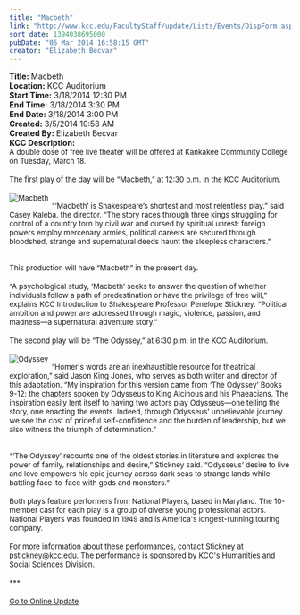 ```yaml
---
title: "Macbeth"
link: "http://www.kcc.edu/FacultyStaff/update/Lists/Events/DispForm.aspx?ID=497"
sort_date: 1394038695000
pubDate: "05 Mar 2014 16:58:15 GMT"
creator: "Elizabeth Becvar"
---
```


<div><b>Title:</b> Macbeth</div>
<div><b>Location:</b> KCC Auditorium</div>
<div><b>Start Time:</b> 3/18/2014 12:30 PM</div>
<div><b>End Time:</b> 3/18/2014 3:30 PM</div>
<div><b>End Date:</b> 3/18/2014 3:00 PM</div>
<div><b>Created:</b> 3/5/2014 10:58 AM</div>
<div><b>Created By:</b> Elizabeth Becvar</div>
<div><b>KCC Description:</b> <div class="ExternalClassB356DF53CD954C52BBBD1D0444FE5042">
<div><font size="2">A double dose of free live theater will be offered at Kankakee Community College on Tuesday, March 18.</font></div>
<div><br /><font size="2">The first play of the day will be “Macbeth,” at 12:30 p.m. in the KCC Auditorium.</font></div>
<div><br />
<div style="float:left;margin-right:6px"><font size="2"><img alt="Macbeth" src="/FacultyStaff/update/PublishingImages/macbeth_web.jpg" /></font></div>
<p><font size="2">“‘Macbeth’ is Shakespeare’s shortest and most relentless play,” said Casey Kaleba, the director. “The story races through three kings struggling for control of a country torn by civil war and cursed by spiritual unrest: foreign powers employ mercenary armies, political careers are secured through bloodshed, strange and supernatural deeds haunt the sleepless characters.”</font></p></div>
<div><br /><font size="2">This production will have “Macbeth” in the present day.</font></div>
<div><br /><font size="2">“A psychological study, ‘Macbeth’ seeks to answer the question of whether individuals follow a path of predestination or have the privilege of free will,” explains KCC Introduction to Shakespeare Professor Penelope Stickney. “Political ambition and power are addressed through magic, violence, passion, and madness—a supernatural adventure story.”</font></div>
<div><br /><font size="2">The second play will be “The Odyssey,” at 6:30 p.m. in the KCC Auditorium.</font></div>
<div><br />
<div style="float:left;margin-right:6px"><font size="2"><img alt="Odyssey" src="/FacultyStaff/update/PublishingImages/odyssey_web.jpg" /></font></div>
<p><font size="2">“Homer's words are an inexhaustible resource for theatrical exploration,” said Jason King Jones, who serves as both writer and director of this adaptation. “My inspiration for this version came from ‘The Odyssey’ Books 9-12: the chapters spoken by Odysseus to King Alcinous and his Phaeacians. The inspiration easily lent itself to having two actors play Odysseus—one telling the story, one enacting the events. Indeed, through Odysseus' unbelievable journey we see the cost of prideful self-confidence and the burden of leadership, but we also witness the triumph of determination.”</font></p></div>
<div><br /><font size="2">“‘The Odyssey’ recounts one of the oldest stories in literature and explores the power of family, relationships and desire,” Stickney said. “Odysseus’ desire to live and love empowers his epic journey across dark seas to strange lands while battling face-to-face with gods and monsters.”</font></div>
<div><br /><font size="2">Both plays feature performers from National Players, based in Maryland. The 10-member cast for each play is a group of diverse young professional actors. National Players was founded in 1949 and is America's longest-running touring company.</font></div>
<div><br /><font size="2">For more information about these performances, contact Stickney at </font><a href="mailto:pstickney@kcc.edu"><font size="2">pstickney@kcc.edu</font></a><font size="2">. The performance is sponsored by KCC's Humanities and Social Sciences Division.</font></div>
<div><font size="2"></font> </div>
<div><font size="2">***</font></div>
<div><br /><a href="/FacultyStaff/update/Pages/dailyupdate.aspx"><font size="2">Go to Online Update</font></a></div>
<div><font size="2"></font> </div>
<div><font size="2"></font> </div>
<div><font size="2"></font> </div>
<div><font size="2"></font> </div></div></div>
